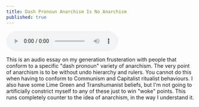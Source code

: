 ```yaml
---
title: Dash Pronoun Anarchism Is No Anarchism
published: true
---
```

<audio controls>
  <source src="Weavercast/audio/dashpronounanarchismisnoanarchism.mp3" type="audio/mpeg">
Your browser does not support the audio element.
</audio> 

This is an audio essay on my generation frusteration with people that conform to a specific "dash pronoun" variety of anarchism. The very point of anarchism is to be without undo hierarchy and rulers. You cannot do this when having to conform to Communism and Capitalist ritualist behaviours. I also have some Lime Green and Transhumanist beliefs, but I'm not going to artificially constrict myself to any of these just to win "woke" points. This runs completely counter to the idea of anarchism, in the way I understand it.
